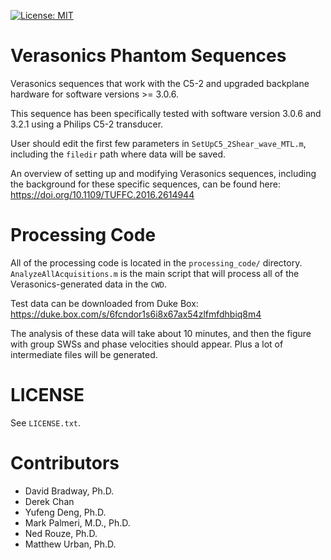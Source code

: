 [![License: MIT](https://img.shields.io/badge/License-MIT-yellow.svg)](https://opensource.org/licenses/MIT)

# Verasonics Phantom Sequences
Verasonics sequences that work with the C5-2 and upgraded backplane hardware
for software versions >= 3.0.6.

This sequence has been specifically tested with software version 3.0.6 and
3.2.1 using a Philips C5-2 transducer.

User should edit the first few parameters in `SetUpC5_2Shear_wave_MTL.m`,
including the `filedir` path where data will be saved.

An overview of setting up and modifying Verasonics sequences, including the
background for these specific sequences, can be found here:
https://doi.org/10.1109/TUFFC.2016.2614944

# Processing Code
All of the processing code is located in the `processing_code/` directory.
`AnalyzeAllAcquisitions.m` is the main script that will process all of the
Verasonics-generated data in the `CWD`.

Test data can be downloaded from Duke Box:
https://duke.box.com/s/6fcndor1s6i8x67ax54zlfmfdhbiq8m4 

The analysis of these data will take about 10 minutes, and then the figure with
group SWSs and phase velocities should appear.  Plus a lot of intermediate
files will be generated.

# LICENSE
See `LICENSE.txt`.

# Contributors
* David Bradway, Ph.D.
* Derek Chan
* Yufeng Deng, Ph.D.
* Mark Palmeri, M.D., Ph.D.
* Ned Rouze, Ph.D.
* Matthew Urban, Ph.D.
